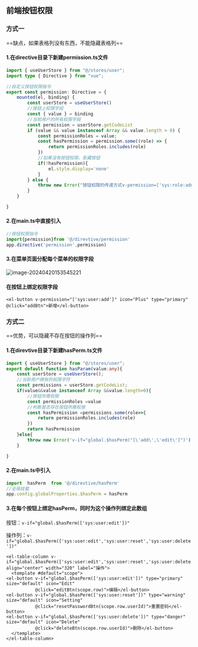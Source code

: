 ## 前端按钮权限

### 方式一

==缺点，如果表格列没有东西，不能隐藏表格列==

#### 1.在directive目录下新建permission.ts文件

```ts
import { useUserStore } from "@/stores/user";
import type { Directive } from "vue";

//自定义按钮权限指令
export const permission: Directive = {
    mounted(el, binding) {
        const userStore = useUserStore()
        //按钮上权限字段
        const { value } = binding
        //当前用户的所有权限字段
        const permission = userStore.getCodeList
        if (value && value instanceof Array && value.length > 0) {
            const permissionRoles = value;
            const hasPermission = permission.some((role) => {
                return permissionRoles.includes(role)
            })
            //如果没有按钮权限，影藏按钮
            if(!hasPermission){
                el.style.display='none'
            }
        } else {
            throw new Error("按钮权限的传递方式v-permission=['sys:role:add']")
        }
    }

}
```

#### 2.在main.ts中直接引入

```ts
//按钮权限指令
import{permission}from '@/direvtive/permission'
app.directive('permission',permission)
```



#### 3.在菜单页面分配每个菜单的权限字段

![image-20240420153545221](https://gitee.com/yurun-zhang/typora-tu-chuang/raw/master/202406061740529.png)

#### 在按钮上绑定权限字段

```vue
<el-button v-permission="['sys:user:add']" icon="Plus" type="primary" @click="addBtn">新增</el-button>
```



### 方式二

==优势，可以隐藏不存在按钮的操作列==

#### 1.在direvtive目录下新建hasPerm.ts文件

```ts
import { useUserStore } from "@/stores/user";
export default function hasParam(value:any){
    const userStore = useUserStore();
    //当前用户拥有的权限字符
    const permissions = userStore.getCodeList;
    if(value&&value instanceof Array &&value.length>0){
        //按钮所需权限
        const permissionRoles =value
        //判断是否存在按钮所需权限
        const hasPermission =permissions.some(role=>{
            return permissionRoles.includes(role)
        })
        return hasPermission
    }else{
        throw new Error('v-if="global.$hasPerm("[\'add\',\'edit\']")')
    }

}
```

#### 2.在main.ts中引入

```ts
import  hasPerm  from '@/direvtive/hasPerm'
//全局挂载
app.config.globalProperties.$hasPerm = hasPerm
```

#### 3.在每个按钮上绑定hasPerm，同时为这个操作列绑定此数组

按钮：`v-if="global.$hasPerm(['sys:user:edit'])"`

操作列：`v-if="global.$hasPerm(['sys:user:edit','sys:user:reset','sys:user:delete'])"`

```vue
<el-table-column v-if="global.$hasPerm(['sys:user:edit','sys:user:reset','sys:user:delete'])" align="center" width="320" label="操作">
  <template #default="scope">
<el-button v-if="global.$hasPerm(['sys:user:edit'])" type="primary" size="default" icon="Edit"
           @click="editBtn(scope.row)">编辑</el-button>
<el-button v-if="global.$hasPerm(['sys:user:reset'])" type="warning" size="default" icon="Setting"
           @click="resetPasswordBtn(scope.row.userId)">重置密码</el-button>
<el-button v-if="global.$hasPerm(['sys:user:delete'])" type="danger" size="default" icon="Delete"
           @click="deleteBtn(scope.row.userId)">删除</el-button>
  </template>
</el-table-column>
```

